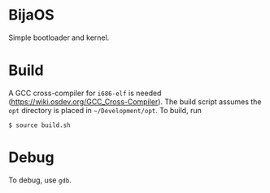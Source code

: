 # BijaOS
Simple bootloader and kernel.
# Build
A GCC cross-compiler for ```i686-elf``` is needed (https://wiki.osdev.org/GCC_Cross-Compiler). The build script assumes the ```opt``` directory is placed in ```~/Development/opt```.
To build, run
```
$ source build.sh
```
# Debug
To debug, use ```gdb```.
